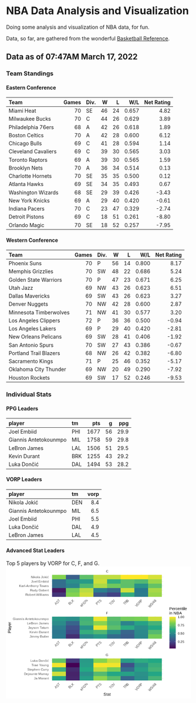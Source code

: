 # NBA Data Analysis and Visualization

Doing some analysis and visualization of NBA data, for fun.

Data, so far, are gathered from the wonderful [Basketball
Reference](https://www.basketball-reference.com/).

## Data as of 07:47AM March 17, 2022

### Team Standings

#### Eastern Conference

| Team                | Games | Div. |  W |  L |   W/L | Net Rating |
| :------------------ | ----: | :--- | -: | -: | ----: | ---------: |
| Miami Heat          |    70 | SE   | 46 | 24 | 0.657 |       4.82 |
| Milwaukee Bucks     |    70 | C    | 44 | 26 | 0.629 |       3.89 |
| Philadelphia 76ers  |    68 | A    | 42 | 26 | 0.618 |       1.89 |
| Boston Celtics      |    70 | A    | 42 | 28 | 0.600 |       6.12 |
| Chicago Bulls       |    69 | C    | 41 | 28 | 0.594 |       1.14 |
| Cleveland Cavaliers |    69 | C    | 39 | 30 | 0.565 |       3.03 |
| Toronto Raptors     |    69 | A    | 39 | 30 | 0.565 |       1.59 |
| Brooklyn Nets       |    70 | A    | 36 | 34 | 0.514 |       0.13 |
| Charlotte Hornets   |    70 | SE   | 35 | 35 | 0.500 |       0.12 |
| Atlanta Hawks       |    69 | SE   | 34 | 35 | 0.493 |       0.67 |
| Washington Wizards  |    68 | SE   | 29 | 39 | 0.426 |     \-3.43 |
| New York Knicks     |    69 | A    | 29 | 40 | 0.420 |     \-0.61 |
| Indiana Pacers      |    70 | C    | 23 | 47 | 0.329 |     \-2.74 |
| Detroit Pistons     |    69 | C    | 18 | 51 | 0.261 |     \-8.80 |
| Orlando Magic       |    70 | SE   | 18 | 52 | 0.257 |     \-7.95 |

#### Western Conference

| Team                   | Games | Div. |  W |  L |   W/L | Net Rating |
| :--------------------- | ----: | :--- | -: | -: | ----: | ---------: |
| Phoenix Suns           |    70 | P    | 56 | 14 | 0.800 |       8.17 |
| Memphis Grizzlies      |    70 | SW   | 48 | 22 | 0.686 |       5.24 |
| Golden State Warriors  |    70 | P    | 47 | 23 | 0.671 |       6.25 |
| Utah Jazz              |    69 | NW   | 43 | 26 | 0.623 |       6.51 |
| Dallas Mavericks       |    69 | SW   | 43 | 26 | 0.623 |       3.27 |
| Denver Nuggets         |    70 | NW   | 42 | 28 | 0.600 |       2.87 |
| Minnesota Timberwolves |    71 | NW   | 41 | 30 | 0.577 |       3.20 |
| Los Angeles Clippers   |    72 | P    | 36 | 36 | 0.500 |     \-0.94 |
| Los Angeles Lakers     |    69 | P    | 29 | 40 | 0.420 |     \-2.81 |
| New Orleans Pelicans   |    69 | SW   | 28 | 41 | 0.406 |     \-1.92 |
| San Antonio Spurs      |    70 | SW   | 27 | 43 | 0.386 |     \-0.67 |
| Portland Trail Blazers |    68 | NW   | 26 | 42 | 0.382 |     \-6.80 |
| Sacramento Kings       |    71 | P    | 25 | 46 | 0.352 |     \-5.17 |
| Oklahoma City Thunder  |    69 | NW   | 20 | 49 | 0.290 |     \-7.92 |
| Houston Rockets        |    69 | SW   | 17 | 52 | 0.246 |     \-9.53 |

### Individual Stats

#### PPG Leaders

| player                | tm  |  pts |  g |  ppg |
| :-------------------- | :-- | ---: | -: | ---: |
| Joel Embiid           | PHI | 1677 | 56 | 29.9 |
| Giannis Antetokounmpo | MIL | 1758 | 59 | 29.8 |
| LeBron James          | LAL | 1506 | 51 | 29.5 |
| Kevin Durant          | BRK | 1255 | 43 | 29.2 |
| Luka Dončić           | DAL | 1494 | 53 | 28.2 |

#### VORP Leaders

| player                | tm  | vorp |
| :-------------------- | :-- | ---: |
| Nikola Jokić          | DEN |  8.4 |
| Giannis Antetokounmpo | MIL |  6.5 |
| Joel Embiid           | PHI |  5.5 |
| Luka Dončić           | DAL |  4.9 |
| LeBron James          | LAL |  4.5 |

#### Advanced Stat Leaders

Top 5 players by VORP for C, F, and G.
![](README_files/figure-gfm/README-unnamed-chunk-7-1.png)<!-- -->
